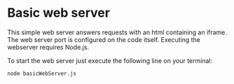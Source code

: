 # Basic web server #
This simple web server answers requests with an html containing an iframe.  
The web server port is configured on the code itself.
Executing the webserver requires Node.js.

To start the web server just execute the following line on your terminal:

```
node basicWebServer.js
```

